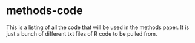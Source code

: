 # methods-code
This is a listing of all the code that will be used in the methods paper. It is just a bunch of different txt files of R code to be pulled from. 
